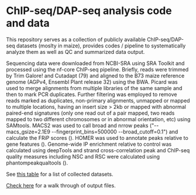 # ChIP-seq/DAP-seq analysis code and data

This repository serves as a collection of publicly available ChIP-seq/DAP-seq datasets (moslty in maize), provides codes / pipeline to systematically analyze them as well as QC and summarized data output.

Sequencing data were downloaded from NCBI-SRA using SRA Toolkit and processed using the nf-core ChIP-seq pipeline.  Briefly, reads were trimmed by Trim Galore! and Cutadapt (79) and aligned to the B73 maize reference genome (AGPv4, Ensembl Plant release 32) using the BWA.  Picard was used to merge alignments from multiple libraries of the same sample and then to mark PCR duplicates. Further filtering was employed to remove reads marked as duplicates, non-primary alignments, unmapped or mapped to multiple locations, having an insert size > 2kb or mapped with abnormal paired-end signatures (only one read out of a pair mapped, two reads mapped to two different chromosomes or in abnormal orientation, etc) using SAMtools. MACS2 was used to call broad and nrrow peaks ("--macs_gsize=2.1E9 --fingerprint_bins=500000 --broad_cutoff=0.1") and calculate the FRiP scores (). HOMER was used to annotate peaks relative to gene features (). Genome-wide IP enrichment relative to control was calculated using deepTools and strand cross-correlation peak and ChIP-seq quality measures including NSC and RSC were calculated using phantompeakqualtools ().

See [this table](/data/01.cfg.tsv) for a list of collected datasets.

[Check here](output.md) for a walk through of output files.